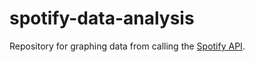 # spotify-data-analysis

Repository for graphing data from calling the [Spotify API](https://developer.spotify.com/documentation/web-api/reference/).
